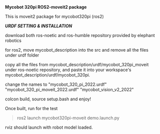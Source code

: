 **Mycobot 320pi ROS2-moveit2 package**

This is moveit2 package for mycobot320pi (ros2)

*****URDF SETTING & INSTALLATION*****

download both ros-noetic and ros-humble repository provided by elephant robotics

for ros2, move mycobot_description into the src and remove all the files under urdf folder

copy all the files from mycobot_description/urdf/mycobot_320pi_moveit under ros-noetic repository, and paste it into your workspace's mycobot_description/urdf/mycobot_320pi.

change the names to
"mycobot_320_pi_2022.urdf"
"mycobot_320_pi_moveit_2022.urdf"
"mycobot_vision_v2_2022"

colcon build, source setup.bash and enjoy!


Once built, run for the test 
> ros2 launch mycobot320pi-moveit demo.launch.py

rviz should launch with robot model loaded. 
